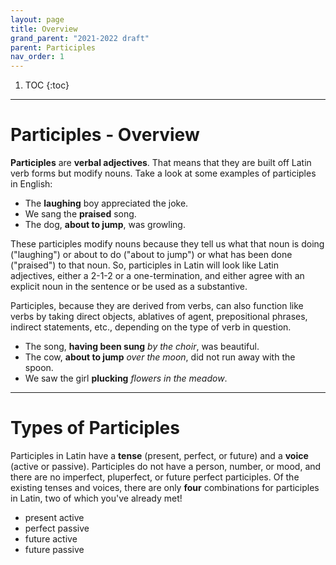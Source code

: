 ```yaml
---
layout: page
title: Overview
grand_parent: "2021-2022 draft"
parent: Participles
nav_order: 1
---
```


1. TOC
{:toc}

***

# Participles - Overview

**Participles** are **verbal adjectives**. That means that they are built off Latin verb forms but modify nouns. Take a look at some examples of participles in English:

- The **laughing** boy appreciated the joke.
- We sang the **praised** song.
- The dog, **about to jump**, was growling.

These participles modify nouns because they tell us what that noun is doing ("laughing") or about to do ("about to jump") or what has been done ("praised") to that noun. So, participles in Latin will look like Latin adjectives, either a 2-1-2 or a one-termination, and either agree with an explicit noun in the sentence or be used as a substantive.

Participles, because they are derived from verbs, can also function like verbs by taking direct objects, ablatives of agent, prepositional phrases, indirect statements, etc., depending on the type of verb in question.

- The song, **having been sung** *by the choir*, was beautiful.
- The cow, **about to jump** *over the moon*, did not run away with the spoon.
- We saw the girl **plucking** *flowers in the meadow*.

***

# Types of Participles

Participles in Latin have a **tense** (present, perfect, or future) and a **voice** (active or passive). Participles do not have a person, number, or mood, and there are no imperfect, pluperfect, or future perfect participles. Of the existing tenses and voices, there are only **four** combinations for participles in Latin, two of which you've already met!

- present active
- perfect passive
- future active
- future passive
